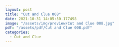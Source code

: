 ```yaml
---
layout: post
title: "Cut and Clue 008"
date: 2021-10-31 14:05:50.177498
image: "/assets/img/preview/Cut and Clue 008.jpg"
pdf: "/assets/pdf/Cut and Clue 008.pdf"
categories:
  - Cut and Clue 
---
```

